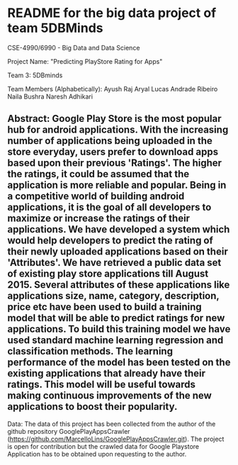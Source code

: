 # README for the big data project of team 5DBMinds

CSE-4990/6990 - Big Data and Data Science

Project Name: "Predicting PlayStore Rating for Apps"

Team 3: 5DBminds

Team Members (Alphabetically):
Ayush Raj Aryal
Lucas Andrade Ribeiro
Naila Bushra
Naresh Adhikari

Abstract:
Google Play Store is the most popular hub for android applications. With the increasing number of applications being uploaded in the store everyday, users prefer to download apps based upon their previous 'Ratings'. The higher the ratings, it could be assumed that the application is more reliable and popular. Being in a competitive world of building android applications, it is the goal of all developers to maximize or increase the ratings of their applications. We have developed a system which would help developers to predict the rating of their newly uploaded applications based on their 'Attributes'. We have retrieved a public data set of existing play store applications till August 2015. Several attributes of these applications like applications size, name, category, description, price etc have been used to build a training model that will be able to predict ratings for new applications. To build this training model we have used standard machine learning regression and classification methods. The learning performance of the model has been tested on the existing applications that already have their ratings. This model will be useful towards making continuous improvements of the new applications to boost their popularity.
--------------------------------------------------------------

Data: The data of this project has been collected from the author of the github repository GooglePlayAppsCrawler (https://github.com/MarcelloLins/GooglePlayAppsCrawler.git). The project is open for contribution but the crawled data for Google Playstore Application has to be obtained upon requesting to the author.
